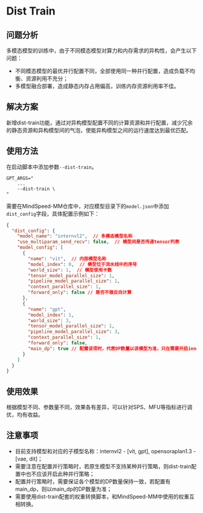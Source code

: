 # Dist Train

## 问题分析
多模态模型的训练中，由于不同模态模型对算力和内存需求的异构性，会产生以下问题：
- 不同模态模型的最优并行配置不同，全部使用同一种并行配置，造成负载不均衡、资源利用不充分；
- 多模型融合部署，造成静态内存占用偏高，训练内存资源利用率不佳。


## 解决方案
新增dist-train功能，通过对异构模型配置不同的计算资源和并行配置，减少冗余的静态资源和异构模型间的气泡，使能异构模型之间的运行速度达到最优匹配。


## 使用方法
在启动脚本中添加参数`--dist-train`。
```shell
GPT_ARGS="
    ...
    --dist-train \
"
```
需要在MindSpeed-MM仓库中，对应模型目录下的`model.json`中添加`dist_config`字段，具体配置示例如下：
```json
{
  "dist_config": {
    "model_name": "internvl2",  // 多模态模型名称
    "use_multiparam_send_recv": false,  // 模型间是否传递tensor列表
    "model_config": [
      {
        "name": "vit",  // 内部模型名称
        "model_index": 0,  // 模型位于流水线中的序号
        "world_size": 1,  // 模型使用卡数
        "tensor_model_parallel_size": 1,
        "pipeline_model_parallel_size": 1,
        "context_parallel_size": 1,
        "forward_only": false // 是否不做反向计算
      },
      {
        "name": "gpt",
        "model_index": 1,
        "world_size": 3,
        "tensor_model_parallel_size": 1,
        "pipeline_model_parallel_size": 3,
        "context_parallel_size": 1,
        "forward_only": false,
        "main_dp": true // 配置该项时，代表DP数量以该模型为准，只在需要开启inner_dp时配置该项，且该配置唯一
      }
    ]
  }
}
```


## 使用效果
根据模型不同、参数量不同，效果各有差异，可以针对SPS、MFU等指标进行调优，均有收益。


## 注意事项
- 目前支持模型和对应的子模型名称：internvl2 - [vit, gpt], opensoraplan1.3 - [vae, dit]；
- 需要注意在配置并行策略时，若原生模型不支持某种并行策略，则dist-train配置中也不应该开启此种并行策略；
- 配置并行策略时，需要保证各个模型的DP数量保持一致，若配置有main_dp，则以main_dp的DP数量为准；
- 需要使用dist-train配套的权重转换脚本，和MindSpeed-MM中使用的权重互相转换。